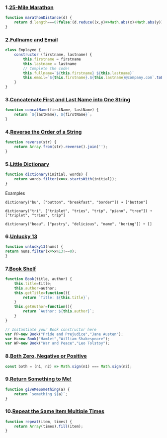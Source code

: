 ### 1.[25-Mile Marathon](https://edabit.com/challenge/DvwY43tNMdEpW4kKu?tab=comments&commentId=w6Ct6KBw8bGm6pycg)
```javascript
function marathonDistance(d) {
	return d.length===0?false:(d.reduce((x,y)=>Math.abs(x)+Math.abs(y))===25);
}
```
### 2.[Fullname and Email](https://edabit.com/challenge/kGLhgwGaLJsCMS7wS?tab=comments&commentId=2YjJ88toiSxvQ9v3x)
```javascript
class Employee {
	constructor (firstname, lastname) {
		this.firstname = firstname
		this.lastname = lastname
		// Complete the code!
		this.fullname=`${this.firstname} ${this.lastname}`
		this.email=`${this.firstname}.${this.lastname}@company.com`.toLowerCase()
	}
}
```
### 3.[Concatenate First and Last Name into One String](https://edabit.com/challenge/RQwdZmtrW8mCnuCMN?tab=comments&commentId=bb8SfBLCRb7gLsTLt)
```javascript
function concatName(firstName, lastName) {
	return `${lastName}, ${firstName}`;
}
```
### 4.[Reverse the Order of a String](https://github.com/naveenkumar337/Edabit_com_Challenges/new/master/JavaScript)
```javascript
function reverse(str) {
	return Array.from(str).reverse().join('');
}
```

### 5.[Little Dictionary](https://edabit.com/challenge/p5xNwq2v9ZX7vo3mb)
```javascript
function dictionary(initial, words) {
	return words.filter(x=>x.startsWith(initial));
}
```
Examples
```
dictionary("bu", ["button", "breakfast", "border"]) ➞ ["button"]

dictionary("tri", ["triplet", "tries", "trip", "piano", "tree"]) ➞ ["triplet", "tries", trip"]

dictionary("beau", ["pastry", "delicious", "name", "boring"]) ➞ []
```
### 6.[Unlucky 13](https://edabit.com/challenge/5232asan2yFuMGnHq)
```javascript
function unlucky13(nums) {
return nums.filter(x=>x%13!==0);	
}
```
### 7.[Book Shelf](https://edabit.com/challenge/s5Sz2ovKsvtGxNGgn)
```javascript
function Book(title, author) {
	this.title=title;
	this.author=author;
	this.getTitle=function(){
		return `Title: ${this.title}`;
	}
	this.getAuthor=function(){
		return `Author: ${this.author}`;
	}
}

// Instantiate your Book constructor here
var PP=new Book("Pride and Prejudice","Jane Austen");
var H=new Book("Hamlet","William Shakespeare");
var WP=new Book("War and Peace","Leo Tolstoy");
```
### 8.[Both Zero, Negative or Positive](https://edabit.com/challenge/447bDYjW8ZBTtFG5M)
```javascript
const both = (n1, n2) => Math.sign(n1) === Math.sign(n2);
```
### 9.[Return Something to Me!](https://edabit.com/challenge/MvZK536X7fyrWH8Qc)
```javascript
function giveMeSomething(a) {
	return `something ${a}`;
}
```
### 10.[Repeat the Same Item Multiple Times](https://edabit.com/challenge/BEHiM4RTmhcLX7Cq6)
```javascript
function repeat(item, times) {
	return Array(times).fill(item);
}
```
